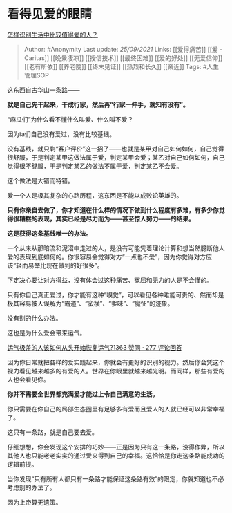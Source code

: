 # 看得见爱的眼睛
[怎样识别生活中比较值得爱的人？](https://www.zhihu.com/question/487890548/answer/2130341755)

> Author: #Anonymity 
Last update: *25/09/2021* 
Links: [[爱得痛苦]] [[爱 - Caritas]] [[晚景凄凉]] [[授信技术]] [[最终困难]] [[爱的好处]] [[无爱信仰]] [[老有所依]] [[养老院]] [[终末见证]] [[热烈和长久]] [[亲近]] 
Tags:  #人生管理SOP 



这东西自古华山一条路——

**就是自己先干起来，干成行家，然后再”行家一伸手，就知有没有”。**

“麻瓜们”为什么看不懂什么叫爱、什么叫不爱？

因为ta们自己没有爱过，没有比较基线。

没有基线，就只剩“客户评价”这一招了——也就是某甲对自己如何如何，自己觉得很舒服，于是判定某甲这做法属于爱，判定某甲会爱；某乙对自己如何如何，自己觉得很不舒服，于是判定某乙的做法不属于爱，判定某乙不会爱。

这个做法是大错而特错。

爱一个人是极其复杂的心路历程，这东西是不能以成败论英雄的。

**只有你亲自去做了，你才知道在什么样的情况下做到什么程度有多难，有多少你觉得很糟糕的表现，其实已经是尽力而为——甚至惊人努力——的结果。**

**这是获得这条基线唯一的办法。**

一个从未从那暗流和泥沼中走过的人，是没有可能凭着理论计算和想当然臆断他人爱的表现到底如何的。你很容易会觉得对方“一点也不爱”，因为你觉得对方应该“轻而易举比现在做到的好很多”。

下定决心要让对方得益，没有体会过这种痛苦、冤屈和无力的人是不会懂的。

只有你自己真正爱过，你才能有这种“嗅觉”，可以看见各种难能可贵的、然而却是极其容易被人误解为“霸道”、“蛮横”、“爹味”、“魔怔”的迹象。

没有别的什么办法。

这也是为什么爱会带来运气。

[运气极差的人该如何从头开始恢复运气?1363 赞同 · 277 评论回答](https://www.zhihu.com/question/421719141/answer/1481010073)

因为你日常就把各样的爱实践起来，你就会有更好的识别的视力。然后你会凭这个视力看见越来越多的有爱的人。世界在你眼里就越来越光明。而同样，那些有爱的人也会看见你。

**你并不需要全世界都充满爱才能过上令自己满意的生活。**

你只需要在你自己的局部生态圈里有足够多有爱而且爱人的人就已经可以非常幸福了。

这只有一条路，就是自己要去爱。

仔细想想，你会发现这个安排的巧妙——正是因为只有这一条路，没得作弊，所以其他人也只能老老实实的通过爱来得到自己的幸福。这恰恰是你走这条路能成功的逻辑前提。

当你发现“只有所有人都只有一条路才能保证这条路有效”的限定，你就知道也不必考虑别的办法了。

因为上帝算无遗策。